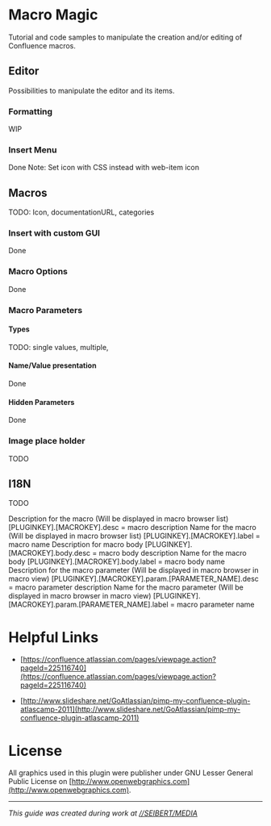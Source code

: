 # Macro Magic

Tutorial and code samples to manipulate the creation and/or editing of Confluence macros.


## Editor

Possibilities to manipulate the editor and its items.

### Formatting

WIP


### Insert Menu

Done
Note: Set icon with CSS instead with web-item icon


## Macros

TODO: Icon, documentationURL, categories

### Insert with custom GUI

Done


### Macro Options

Done


### Macro Parameters

#### Types

TODO: single values, multiple, 


#### Name/Value presentation

Done


#### Hidden Parameters

Done


### Image place holder

TODO


## I18N

TODO

Description for the macro (Will be displayed in macro browser list)
    [PLUGINKEY].[MACROKEY].desc = macro description
Name for the macro (Will be displayed in macro browser list)
    [PLUGINKEY].[MACROKEY].label = macro name
Description for macro body
    [PLUGINKEY].[MACROKEY].body.desc = macro body description
Name for the macro body
    [PLUGINKEY].[MACROKEY].body.label = macro body name 
Description for the macro parameter (Will be displayed in macro browser in macro view)
    [PLUGINKEY].[MACROKEY].param.[PARAMETER_NAME].desc = macro parameter description
Name for the macro parameter (Will be displayed in macro browser in macro view)
   [PLUGINKEY].[MACROKEY].param.[PARAMETER_NAME].label = macro parameter name



# Helpful Links #

* [https://confluence.atlassian.com/pages/viewpage.action?pageId=225116740](https://confluence.atlassian.com/pages/viewpage.action?pageId=225116740)

* [http://www.slideshare.net/GoAtlassian/pimp-my-confluence-plugin-atlascamp-2011](http://www.slideshare.net/GoAtlassian/pimp-my-confluence-plugin-atlascamp-2011)


# License

All graphics used in this plugin were publisher under GNU Lesser General Public License on [http://www.openwebgraphics.com](http://www.openwebgraphics.com).


***

*This guide was created during work at [//SEIBERT/MEDIA](http://www.seibert-media.net)*
